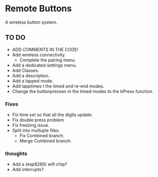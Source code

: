 # Remote Buttons
 A wireless button system.


## TO DO

* ADD COMMENTS IN THE CODE!
* Add wireless connectivity.
  * Complete the pairing menu.
* Add a dedicated settings menu.
* Add Classes.
* Add a description.
* Add a lapped mode.
* Add lapptimes t the timed and re-end modes.
* Change the buttonpressen in the timed modes to the bPress function.

### Fixes
* Fix time set so that all the digits update.
* Fix double press problem
* Fix freezing issue.
* Split into multuple files.
  * Fix Combined branch.
  * Merge Combined branch.


### thoughts
* Add a (esp8266) wifi chip?
* Add interrupts?

